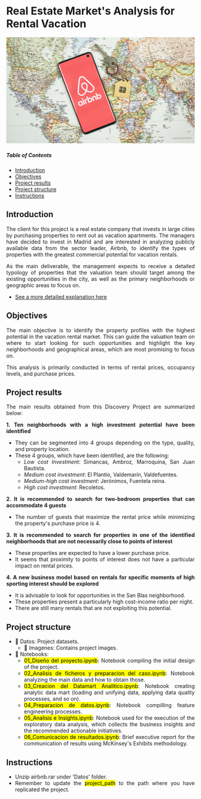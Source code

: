 # Real Estate Market's Analysis for Rental Vacation

![featured](https://github.com/pabloelt/real-estate-market-analysis-rental-vacation//blob/main/Datos/Imagenes/featured.jpg?raw=true)

##### Table of Contents 
* [Introduction](#introduction)
* [Objectives](#objectives)
* [Project results](#project-results)
* [Project structure](#project-structure)
* [Instructions](#instructions)

<div align="justify">
 
## Introduction

The client for this project is a real estate company that invests in large cities by purchasing properties to rent out as vacation apartments. The managers have decided to invest in Madrid and are interested in analyzing publicly available data from the sector leader, Airbnb, to identify the types of properties with the greatest commercial potential for vacation rentals.

As the main deliverable, the management expects to receive a detailed typology of properties that the valuation team should target among the existing opportunities in the city, as well as the primary neighborhoods or geographic areas to focus on.

 * [See a more detailed explanation here](https://pabloelt.github.io/project/project1/)

## Objectives

The main objective is to identify the property profiles with the highest potential in the vacation rental market. This can guide the valuation team on where to start looking for such opportunities and highlight the key neighborhoods and geographical areas, which are most promising to focus on.

This analysis is primarily conducted in terms of rental prices, occupancy levels, and purchase prices. 

## Project results

The main results obtained from this Discovery Project are summarized below:

**1. Ten neighborhoods with a high investment potential have been identified**
* They can be segmented into 4 groups depending on the type, quality, and property location.
* These 4 groups, which have been identified, are the following:
  * *Low cost Investment*: Simancas, Ambroz, Marroquina, San Juan Bautista.
  * *Medium cost investment*: El Plantio, Valdemarín, Valdefuentes.
  * *Medium-high cost investment*: Jerónimos, Fuentela reina.
  * *High cost investment*: Recoletos.

**2. It is recommended to search for two-bedroom properties that can accommodate 4 guests**
* The number of guests that maximize the rental price while minimizing the property's purchase price is 4.

**3. It is recommended to search for properties in one of the identified neighborhoods that are not necessarily close to points of interest**
* These properties are expected to have a lower purchase price.
* It seems that proximity to points of interest does not have a particular impact on rental prices.
  
**4. A new business model based on rentals for specific moments of high sporting interest should be explored**
* It is advisable to look for opportunities in the San Blas neighborhood.
* These properties present a particularly high cost-income ratio per night.
* There are still many rentals that are not exploiting this potential.

## Project structure

* 📁 Datos: Project datasets.
  * 📁 Imagenes: Contains project images.
* 📁 Notebooks:
  * <mark>01_Diseño del proyecto.ipynb</mark>: Notebook compiling the initial design of the project.
  * <mark>02_Analisis de ficheros y preparacion del caso.ipynb</mark>: Notebook analyzing the main data and how to obtain those.
  * <mark>03_Creacion del Datamart Analitico.ipynb</mark>: Notebook creating analytic data mart (loading and unifying data, applying data quality processes, and so on).
  * <mark>04_Preparacion de datos.ipynb</mark>: Notebook compilling feature engineering processes.
  * <mark>05_Analisis e Insights.ipynb</mark>: Notebook used for the execution of the exploratory data analysis, which collects the business insights and the recommended actionable initiatives.
  * <mark>06_Comunicacion de resultados.ipynb</mark>: Brief executive report for the communication of results using McKinsey's Exhibits methodology.

## Instructions

* Unzip airbnb.rar under 'Datos' folder.
* Remember to update the <mark>project_path</mark> to the path where you have replicated the project.

</div>
